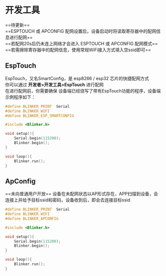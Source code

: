 # 开发工具 
==待更新==  
==ESPTOUCH 或 APCONFIG 配网设置后，设备启动时将读取寄存器中的配网信息进行配网==  
==若配网20s后仍未连上网络才会进入 ESPTOUCH 或 APCONFIG 配网模式==  
==若需擦除寄存器中的配网信息，使用常规WiFi接入方式填入空ssid即可==  
## EspTouch
EspTouch，又名SmartConfig，是 esp8266 / esp32 芯片的快捷配网方式  
你可以通过 **开发者>开发工具>EspTouch** 进行配网  
在进行配网前，你需要确保 设备端已经烧写了带有EspTouch功能的程序，设备端示例程序如下：  
```cpp
#define BLINKER_PRINT  Serial
#define BLINKER_WIFI
#define BLINKER_ESP_SMARTCONFIG

#include <Blinker.h>

void setup(){
    Serial.begin(115200);
    Blinker.begin();
}

void loop(){
    Blinker.run();
}
```

## ApConfig  
==未向普通用户开放==
设备在未配网状态以AP形式存在，APP扫描到设备，会连接上并给予目标ssid和密码，设备收到后，即会去连接目标ssid  
```cpp
#define BLINKER_PRINT  Serial
#define BLINKER_WIFI
#define BLINKER_APCONFIG

#include <Blinker.h>

void setup(){
    Serial.begin(115200);
    Blinker.begin();
}

void loop(){
    Blinker.run();
}
```
